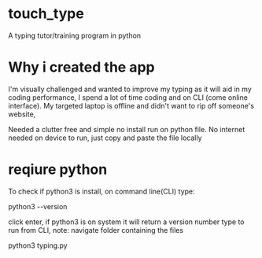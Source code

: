 # touch_type
A typing tutor/training program in python

# Why i created the app
I'm visually challenged 
and wanted to improve my 
typing as it will aid in my 
coding performance, I 
spend a lot of time coding 
and on CLI (come online 
interface). My targeted 
laptop is offline and didn't 
want to rip off someone's website, 

Needed a clutter free and 
simple no install run 
on python file. No internet
needed on device to run, 
just copy and paste the file locally 

# reqiure python
To check if python3 is install, on command
line(CLI) type: 

python3 --version

click enter, if python3 
is on system it will 
return a version number
type to run from CLI, 
note: navigate folder
containing the files
 
 python3 typing.py
